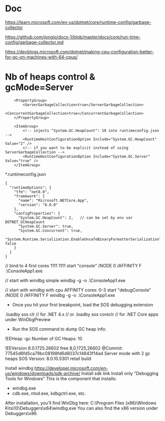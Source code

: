 
# Doc
https://learn.microsoft.com/en-us/dotnet/core/runtime-config/garbage-collector

https://github.com/jongio/docs-1/blob/master/docs/core/run-time-config/garbage-collector.md

https://devblogs.microsoft.com/dotnet/making-cpu-configuration-better-for-gc-on-machines-with-64-cpus/


# Nb of heaps control & gcMode=Server

```
    <PropertyGroup>
        <ServerGarbageCollection>true</ServerGarbageCollection>
        <ConcurrentGarbageCollection>true</ConcurrentGarbageCollection>
    </PropertyGroup>

    <ItemGroup>
        <!-- injects "System.GC.HeapCount": 10 into runtimeconfig.json -->
        <RuntimeHostConfigurationOption Include="System.GC.HeapCount" Value="2" />
        <!-- if you want to be explicit instead of using ServerGarbageCollection -->
        <RuntimeHostConfigurationOption Include="System.GC.Server" Value="true" />
    </ItemGroup>
```



*.runtimeconfig.json

```
{
  "runtimeOptions": {
    "tfm": "net8.0",
    "framework": {
      "name": "Microsoft.NETCore.App",
      "version": "8.0.0"
    },
    "configProperties": {
      "System.GC.HeapCount": 2,   // can be set by env var DOTNET_GCHeapCount
      "System.GC.Server": true,
      "System.GC.Concurrent": true,
      "System.Runtime.Serialization.EnableUnsafeBinaryFormatterSerialization": false
    }
  }
}

```

// bind to 4 first cores 1111 1111
start "console" /NODE 0 /AFFINITY F .\ConsoleApp1.exe

// start with windbg simple
windbg -g -o .\ConsoleApp1.exe

// start with windbg with cpu AFFINITY cores: 0-3
start "debugConsole" /NODE 0 /AFFINITY F windbg -g -o .\ConsoleApp1.exe

- Once you hit your first breakpoint, load the SOS debugging extension

.loadby sos clr            // for .NET 4.x
// or
.loadby sos coreclr        // for .NET Core apps under WinDbgPreview


- Run the SOS command to dump GC heap info:

!EEHeap -gc
Number of GC Heaps: 10



!EEVersion
8.0.1725.26602 free
8,0,1725,26602 @Commit: 77545d6fd5ca79bc08198fd6d8037c14843f14ad
Server mode with 2 gc heaps
SOS Version: 8.0.10.5301 retail build



Install windbg
https://developer.microsoft.com/en-us/windows/downloads/sdk-archive/
Install sdk link
Install only "Debugging Tools for Windows"
This is the component that installs:

* windbg.exe
* cdb.exe, ntsd.exe, kdbgctrl.exe, etc.

After installation, you'll find WinDbg here:
C:\Program Files (x86)\Windows Kits\10\Debuggers\x64\windbg.exe
You can also find the x86 version under Debuggers\x86\.